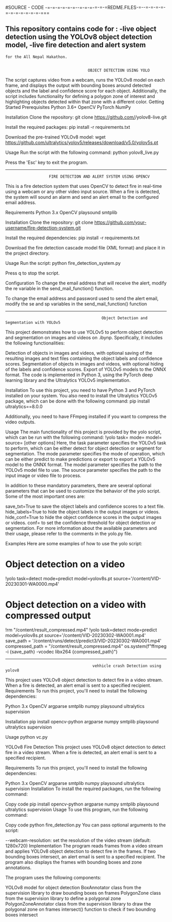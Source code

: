 #SOURCE - CODE
-=-=-=-=-=-=--=-=-=-=-=-=REDME.FILES-=--=-=-=-=-=-=-=-=-=-=-=-===

This repository contains code for :
  -live object detection using the YOLOv8 object detection model,
  -live fire detection and alert system
  -
    for the All Nepal Hakathon.
    
    
                                        OBJECT DETECTION USING YOLO
The script captures video from a webcam, runs the YOLOv8 model on each frame, and displays the output with bounding boxes around detected objects and the label and confidence score for each object.
Additionally, the script includes functionality for defining a polygon zone of interest and highlighting objects detected within that zone with a different color.
Getting Started
Prerequisites
  Python 3.6+
  OpenCV
  PyTorch
  NumPy
  
Installation
Clone the repository:
git clone https://github.com/<your-username>/yolov8-live.git

Install the required packages:
pip install -r requirements.txt

Download the pre-trained YOLOv8 model:
wget https://github.com/ultralytics/yolov5/releases/download/v5.0/yolov5s.pt

Usage
Run the script with the following command:
python yolov8_live.py

Press the 'Esc' key to exit the program.

------------------------------------------------------------------------------------------------------------------------------------

                       FIRE DETECTION AND ALERT SYSTEM USING OPENCV                                
This is a fire detection system that uses OpenCV to detect fire in real-time using a webcam or any other video input source. When a fire is detected, the system will sound an alarm and send an alert email to the configured email address.

Requirements
  Python 3.x
  OpenCV
  playsound
  smtplib
 
Installation
Clone the repository:
git clone https://github.com/your-username/fire-detection-system.git

Install the required dependencies:
pip install -r requirements.txt

Download the fire detection cascade model file (XML format) and place it in the project directory.

Usage
Run the script:
python fire_detection_system.py

Press q to stop the script.

Configuration
To change the email address that will receive the alert, modify the re variable in the send_mail_function() function.

To change the email address and password used to send the alert email, modify the se and sp variables in the send_mail_function() function
  
  ---------------------------------------------------------------------------------------------------------------------------------------------------------
                  
                                              Object Detection and Segmentation with YOLOv5
This project demonstrates how to use YOLOv5 to perform object detection and segmentation on images and videos on .ibynp. Specifically, it includes the following functionalities:

Detection of objects in images and videos, with optional saving of the resulting images and text files containing the object labels and confidence scores.
Segmentation of objects in images and videos, with optional hiding of the labels and confidence scores.
Export of YOLOv5 models to the ONNX format.
The code is implemented in Python 3, using the PyTorch deep learning library and the Ultralytics YOLOv5 implementation.

Installation
To use this project, you need to have Python 3 and PyTorch installed on your system. You also need to install the Ultralytics YOLOv5 package, which can be done with the following command:
pip install ultralytics==8.0.0
  
Additionally, you need to have FFmpeg installed if you want to compress the video outputs.
  
Usage
The main functionality of this project is provided by the yolo script, which can be run with the following command:
!yolo task=<task> mode=<mode> model=<model> source=<source> [other options]
Here, the task parameter specifies the YOLOv5 task to perform, which can be either detect for object detection or segment for segmentation. The mode parameter specifies the mode of operation, which can be either predict to make predictions or export to export a YOLOv5 model to the ONNX format. The model parameter specifies the path to the YOLOv5 model file to use. The source parameter specifies the path to the input image or video file to process.

In addition to these mandatory parameters, there are several optional parameters that can be used to customize the behavior of the yolo script. Some of the most important ones are:

save_txt=True to save the object labels and confidence scores to a text file.
hide_labels=True to hide the object labels in the output images or videos.
hide_conf=True to hide the object confidence scores in the output images or videos.
conf=<confidence> to set the confidence threshold for object detection or segmentation.
For more information about the available parameters and their usage, please refer to the comments in the yolo.py file.

Examples
Here are some examples of how to use the yolo script:
# Object detection on a video
!yolo task=detect mode=predict model=yolov8s.pt source='/content/VID-20230301-WA0000.mp4'

# Object detection on a video with compressed output
!rm "/content/result_compressed.mp4"
!yolo task=detect mode=predict model=yolov8s.pt source='/content/VID-20230302-WA0001.mp4' 
save_path = '/content/runs/detect/predict3/VID-20230302-WA0001.mp4'
compressed_path = "/content/result_compressed.mp4"
os.system(f"ffmpeg -i {save_path} -vcodec libx264 {compressed_path}")

  ---------------------------------------------------------------------------------------------------------------------------------------------------------------------
                                          vehhicle crash Detection using yolov8
  
This project uses YOLOv8 object detection to detect fire in a video stream. When a fire is detected, an alert email is sent to a specified recipient.
  Requirements
To run this project, you'll need to install the following dependencies:

Python 3.x
OpenCV
argparse
smtplib
numpy
playsound
ultralytics
supervision
  
  Installation
    pip install opencv-python argparse numpy smtplib playsound ultralytics supervision

  Usage
  python vc.py
  
  YOLOv8 Fire Detection
This project uses YOLOv8 object detection to detect fire in a video stream. When a fire is detected, an alert email is sent to a specified recipient.

Requirements
To run this project, you'll need to install the following dependencies:

Python 3.x
OpenCV
argparse
smtplib
numpy
playsound
ultralytics
supervision
Installation
To install the required packages, run the following command:

Copy code
pip install opencv-python argparse numpy smtplib playsound ultralytics supervision
Usage
To use this program, run the following command:

Copy code
python fire_detection.py
You can pass optional arguments to the script:

--webcam-resolution: set the resolution of the video stream (default: 1280x720)
Implementation
The program reads frames from a video stream and applies YOLOv8 object detection to detect fire in the frames. If two bounding boxes intersect, an alert email is sent to a specified recipient. The program also displays the frames with bounding boxes and zone annotations.

The program uses the following components:

YOLOv8 model for object detection
BoxAnnotator class from the supervision library to draw bounding boxes on frames
PolygonZone class from the supervision library to define a polygonal zone
PolygonZoneAnnotator class from the supervision library to draw the polygonal zone on frames
intersect() function to check if two bounding boxes intersect
